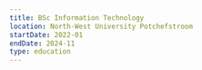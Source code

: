 ```yaml
---
title: BSc Information Technology
location: North-West University Potchefstroom
startDate: 2022-01
endDate: 2024-11
type: education
---
```



